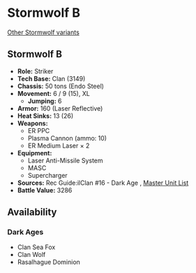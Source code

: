 # Stormwolf B 

[Other Stormwolf variants](../stormwolf.md) 

## Stormwolf B 

- **Role:** Striker 
- **Tech Base:** Clan (3149) 
- **Chassis:** 50 tons (Endo Steel) 
- **Movement:** 6 / 9 (15), XL 
  - **Jumping:** 6 
- **Armor:** 160 (Laser Reflective) 
- **Heat Sinks:** 13 (26) 
- **Weapons:** 
  - ER PPC 
  - Plasma Cannon (ammo: 10) 
  - ER Medium Laser × 2 
- **Equipment:** 
  - Laser Anti-Missile System 
  - MASC 
  - Supercharger 
- **Sources:** Rec Guide:ilClan #16 - Dark Age , [Master Unit List](http://masterunitlist.info/Unit/Details/8206/stormwolf-b) 
- **Battle Value:** 3286 

## Availability 

### Dark Ages 

- Clan Sea Fox 
- Clan Wolf 
- Rasalhague Dominion 

